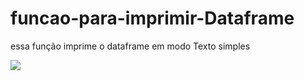 # funcao-para-imprimir-Dataframe
essa função imprime o dataframe em modo Texto simples

![](https://github.com/romeritomorais/funcao-para-imprimir-Dataframe/blob/master/printsimples.png)

